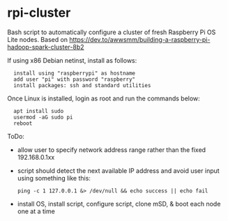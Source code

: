 # rpi-cluster
Bash script to automatically configure a cluster of fresh Raspberry Pi OS Lite nodes. Based on https://dev.to/awwsmm/building-a-raspberry-pi-hadoop-spark-cluster-8b2


If using x86 Debian netinst, install as follows:

      install using "raspberrypi" as hostname
      add user "pi" with password "raspberry"
      install packages: ssh and standard utilities

Once Linux is installed, login as root and run the commands below:

      apt install sudo
      usermod -aG sudo pi
      reboot

ToDo:

- allow user to specify network address range rather than the fixed 192.168.0.1xx
- script should detect the next available IP address and avoid user input using something like this:

      ping -c 1 127.0.0.1 &> /dev/null && echo success || echo fail

- install OS, install script, configure script, clone mSD, & boot each node one at a time
